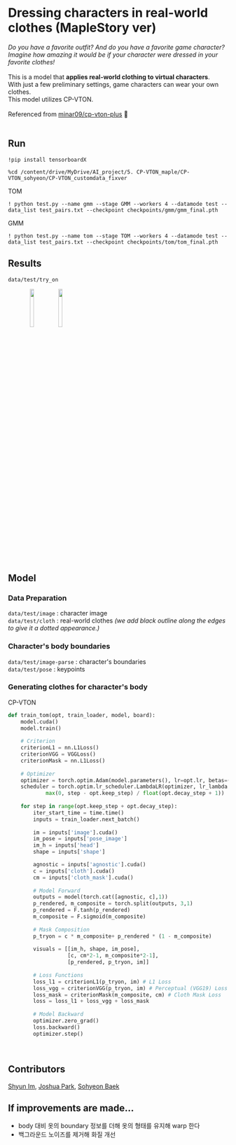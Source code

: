 # Dressing characters in real-world clothes (MapleStory ver)
*Do you have a favorite outfit? And do you have a favorite game character?*<br>
*Imagine how amazing it would be if your character were dressed in your favorite clothes!*<br>
<br>
This is a model that **applies real-world clothing to virtual characters**. <br>
With just a few preliminary settings, game characters can wear your own clothes. <br>
This model utilizes CP-VTON.
<br>
<br>
Referenced from [minar09/cp-vton-plus](https://github.com/minar09/cp-vton-plus) 🤗
<br>
<br>
## Run
```
!pip install tensorboardX
```
```
%cd /content/drive/MyDrive/AI_project/5. CP-VTON_maple/CP-VTON_sohyeon/CP-VTON_customdata_fixver
```
TOM
```
! python test.py --name gmm --stage GMM --workers 4 --datamode test --data_list test_pairs.txt --checkpoint checkpoints/gmm/gmm_final.pth
```
GMM
```
! python test.py --name tom --stage TOM --workers 4 --datamode test --data_list test_pairs.txt --checkpoint checkpoints/tom/tom_final.pth
```

## Results
```data/test/try_on```
<div style="width:80%; margin:0 auto;">
<img src = "https://user-images.githubusercontent.com/64413742/183881567-d642b629-69cc-4673-a5d8-300f2fc1f351.png" width="15%">
<img src = "https://user-images.githubusercontent.com/64413742/183881615-da1ed498-df01-4ead-92fb-cffde8d009e2.png" width="15%">
</div>
<br>
<br>

## Model
### Data Preparation
```data/test/image``` : character image<br>
```data/test/cloth``` : real-world clothes *(we add black outline along the edges to give it a dotted appearance.)* <br>

### Character's body boundaries
```data/test/image-parse``` : character's boundaries<br>
```data/test/pose``` : keypoints<br>

### Generating clothes for character's body
CP-VTON
```python
def train_tom(opt, train_loader, model, board):
    model.cuda()
    model.train()
    
    # Criterion
    criterionL1 = nn.L1Loss()
    criterionVGG = VGGLoss()
    criterionMask = nn.L1Loss()
    
    # Optimizer
    optimizer = torch.optim.Adam(model.parameters(), lr=opt.lr, betas=(0.5, 0.999))
    scheduler = torch.optim.lr_scheduler.LambdaLR(optimizer, lr_lambda = lambda step: 1.0 -
            max(0, step - opt.keep_step) / float(opt.decay_step + 1))
    
    for step in range(opt.keep_step + opt.decay_step):
        iter_start_time = time.time()
        inputs = train_loader.next_batch()
            
        im = inputs['image'].cuda()
        im_pose = inputs['pose_image']
        im_h = inputs['head']
        shape = inputs['shape']

        agnostic = inputs['agnostic'].cuda()
        c = inputs['cloth'].cuda()
        cm = inputs['cloth_mask'].cuda()
        
        # Model Forward
        outputs = model(torch.cat([agnostic, c],1))
        p_rendered, m_composite = torch.split(outputs, 3,1)
        p_rendered = F.tanh(p_rendered)
        m_composite = F.sigmoid(m_composite)
        
        # Mask Composition
        p_tryon = c * m_composite+ p_rendered * (1 - m_composite)
        
        visuals = [[im_h, shape, im_pose], 
                   [c, cm*2-1, m_composite*2-1], 
                   [p_rendered, p_tryon, im]]
        
        # Loss Functions
        loss_l1 = criterionL1(p_tryon, im) # L1 Loss
        loss_vgg = criterionVGG(p_tryon, im) # Perceptual (VGG19) Loss
        loss_mask = criterionMask(m_composite, cm) # Cloth Mask Loss
        loss = loss_l1 + loss_vgg + loss_mask
        
        # Model Backward
        optimizer.zero_grad()
        loss.backward()
        optimizer.step()
```
<br>

## Contributors
[Shyun Im](https://github.com/shyun46), [Joshua Park](https://github.com/Hinterhalter), [Sohyeon Baek](https://github.com/baeksh0420)
<br>

## If improvements are made...
- body 대비 옷의 boundary 정보를 더해 옷의 형태를 유지해 warp 한다
- 백그라운드 노이즈를 제거해 화질 개선

